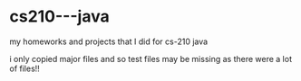 # cs210---java

my homeworks and projects that I did for cs-210 java

i only copied major files and so test files may be missing as there were a lot of files!!
